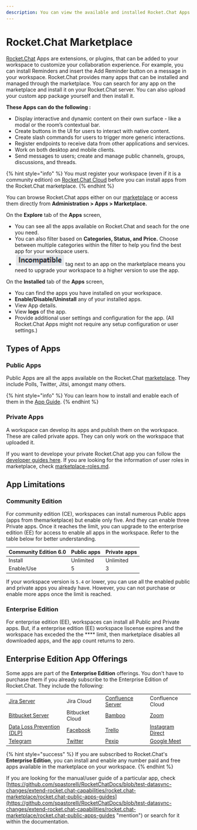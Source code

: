 ```yaml
---
description: You can view the available and installed Rocket.Chat Apps and manage them.
---
```


# Rocket.Chat Marketplace

[Rocket.Chat](http://rocket.chat) Apps are extensions, or plugins, that can be added to your workspace to customize your collaboration experience. For example, you can install Reminders and insert the Add Reminder button on a message in your workspace. Rocket.Chat provides many apps that can be installed and managed through the marketplace. You can search for any app on the marketplace and install it on your Rocket.Chat server. You can also upload your custom app package yourself and then install it.

**These Apps can do the following :**

* Display interactive and dynamic content on their own surface - like a modal or the room’s contextual bar.
* Create buttons in the UI for users to interact with native content.
* Create slash commands for users to trigger more generic interactions.
* Register endpoints to receive data from other applications and services.
* Work on both desktop and mobile clients.
* Send messages to users; create and manage public channels, groups, discussions, and threads.

{% hint style="info" %}
You must register your workspace (even if it is a community edition) on [Rocket.Chat Cloud](https://cloud.rocket.chat) before you can install apps from the Rocket.Chat marketplace.
{% endhint %}

You can browse Rocket.Chat apps either on our [marketplace](https://rocket.chat/marketplace) or access them directly from **Administration > Apps > Marketplace.**

On the **Explore** tab of the **Apps** screen,

* You can see all the apps available on Rocket.Chat and seach for the one you need.
* You can also filter based on **Categories, Status, and Price.** Choose between multiple categories within the filter to help you find the best app for your workspace users.
* <img src="../../.gitbook/assets/image.png" alt="" data-size="line"> tag next to an app on the marketplace means you need to upgrade your workspace to a higher version to use the app.

On the **Installed** tab of the **Apps** screen,

* You can find the apps you have installed on your workspace.
* **Enable/Disable/Uninstall** any of your installed apps.
* View App details.
* View **logs** of the app.
* Provide additional user settings and configuration for the app. (All Rocket.Chat Apps might not require any setup configuration or user settings.)

## Types of Apps

### Public Apps

Public Apps are all the apps available on the Rocket.Chat [marketplace](https://www.rocket.chat/marketplace). They include Polls, Twitter, Jitsi, amongst many others.

{% hint style="info" %}
You can learn how to install and enable each of them in the [App Guide](https://github.com/spastorelli/RocketChatDocs/blob/test-datasync-changes/extend-rocket.chat-capabilities/rocket.chat-marketplace/rocket.chat-public-apps-guides).
{% endhint %}

### Private Apps

A workspace can develop its apps and publish them on the workspace. These are called private apps. They can only work on the workspace that uploaded it.

If you want to develope your private Rocket.Chat app you can follow the [developer guides here](https://developer.rocket.chat/apps-engine/rocket.chat-apps-engine). If you are looking for the information of user roles in marketplace, check [marketplace-roles.md](../../setup-and-configure/roles-in-rocket.chat/marketplace-roles.md "mention").

## App Limitations

### Community Edition

For community edition (CE), workspaces can install numerous Public apps (apps from themarketplace) but enable only five. And they can enable three Private apps. Once it reaches the limit, you can upgrade to the enterprise edition (EE) for access to enable all apps in the workspace. Refer to the table below for better understanding.

| Community Edition 6.0 | Public apps | Private apps |
| --------------------- | ----------- | ------------ |
| Install               | Unlimited   | Unlimited    |
| Enable/Use            | 5           | 3            |

If your workspace version is `5.4` or lower, you can use all the enabled public and private apps you already have. However, you can not purchase or enable more apps once the limit is reached.

### Enterprise Edition

For enterprise edition (EE), workspaces can install all Public and Private apps. But, if a enterprise edition (EE) workspace liscense expires and the workspace has exceded the the \*\*\*\* limit, then marketplace disables all downloaded apps, and the app count returns to zero.

## Enterprise Edition App Offerings

Some apps are part of the **Enterprise Edition** offerings. You don't have to purchase them if you already subscribe to the Enterprise Edition of Rocket.Chat. They include the following:

|                                                                                              |                                                                                      |                                                                                                     |                                                                                                                 |
| -------------------------------------------------------------------------------------------- | ------------------------------------------------------------------------------------ | --------------------------------------------------------------------------------------------------- | --------------------------------------------------------------------------------------------------------------- |
| [Jira Server](rocket.chat-public-apps-guides/atlassian/jira-server-integration.md)           | Jira Cloud                                                                           | [Confluence Server](rocket.chat-public-apps-guides/atlassian/confluence-server-integration.md)      | Confluence Cloud                                                                                                |
| [Bitbucket Server](rocket.chat-public-apps-guides/atlassian/bitbucket-server-integration.md) | Bitbucket Cloud                                                                      | [Bamboo](rocket.chat-public-apps-guides/atlassian/bamboo-integration.md)                            | [Zoom](rocket.chat-public-apps-guides/zoom.md)                                                                  |
| [Data Loss Prevention (DLP)](rocket.chat-public-apps-guides/data-loss-prevention-dlp-app.md) | [Facebook](https://docs.rocket.chat/guides/app-guides/omnichannel-apps/facebook-app) | [Trello](https://docs.rocket.chat/guides/app-guides/trello)                                         | [Instagram Direct](rocket.chat-public-apps-guides/omnichannel-apps/instagram-direct/)                           |
| [Telegram](rocket.chat-public-apps-guides/omnichannel-apps/telegram-app/)                    | [Twitter](rocket.chat-public-apps-guides/omnichannel-apps/twitter-app/)              | [Pexip](../../use-rocket.chat/rocket.chat-conference-call/conference-call-admin-guide/pexip-app.md) | [Google Meet](../../use-rocket.chat/rocket.chat-conference-call/conference-call-admin-guide/google-meet-app.md) |

{% hint style="success" %}
If you are subscribed to Rocket.Chat's **Enterprise Edition**, you can install and enable any number paid and free apps available in the marketplace on your workspace.
{% endhint %}

If you are looking for the manual/user guide of a particular app, check [https://github.com/spastorelli/RocketChatDocs/blob/test-datasync-changes/extend-rocket.chat-capabilities/rocket.chat-marketplace/rocket.chat-public-apps-guides](https://github.com/spastorelli/RocketChatDocs/blob/test-datasync-changes/extend-rocket.chat-capabilities/rocket.chat-marketplace/rocket.chat-public-apps-guides "mention") or search for it within the documentation.
